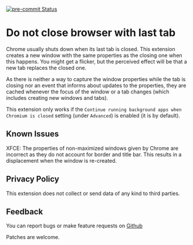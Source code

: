 [![pre-commit Status](https://github.com/sblask/webextension-do-not-close-browser-with-last-tab/actions/workflows/pre-commit.yml/badge.svg)](https://github.com/sblask/webextension-do-not-close-browser-with-last-tab/actions/workflows/pre-commit.yml)

Do not close browser with last tab
==================================

Chrome usually shuts down when its last tab is closed. This extension creates a
new window with the same properties as the closing one when this happens. You
might get a flicker, but the perceived effect will be that a new tab replaces
the closed one.

As there is neither a way to capture the window properties while the tab is
closing nor an event that informs about updates to the properties, they are
cached whenever the focus of the window or a tab changes (which includes
creating new windows and tabs).

This extension only works if the `Continue running background apps when
Chromium is closed` setting (under `Advanced`) is enabled (it is by default).

Known Issues
------------

XFCE: The properties of non-maximized windows given by Chrome are incorrect as
they do not account for border and title bar. This results in a displacement
when the window is re-created.

Privacy Policy
--------------

This extension does not collect or send data of any kind to third parties.

Feedback
--------

You can report bugs or make feature requests on
[Github](https://github.com/sblask/webextension-do-not-close-browser-with-last-tab)

Patches are welcome.

